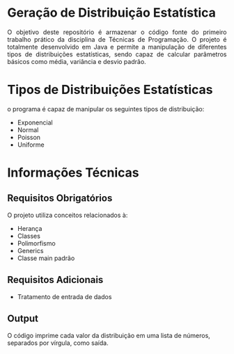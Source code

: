 # Geração de Distribuição Estatística

<p align="justify">
O objetivo deste repositório é armazenar o código fonte do primeiro trabalho prático da disciplina de Técnicas de Programação. O projeto é totalmente desenvolvido em Java e permite a manipulação de diferentes tipos de distribuições estatísticas, sendo capaz de calcular
parâmetros básicos como média, variância e desvio padrão.

# Tipos de Distribuições Estatísticas
o programa é capaz de manipular os seguintes tipos de distribuição:
- Exponencial
- Normal
- Poisson
- Uniforme

# Informações Técnicas
## Requisitos Obrigatórios
O projeto utiliza conceitos relacionados à:
- Herança
- Classes
- Polimorfismo
- Generics
- Classe main padrão

## Requisitos Adicionais
- Tratamento de entrada de dados

## Output
O código imprime cada valor da distribuição em uma lista de números, separados por vírgula, como saída.








</p>

